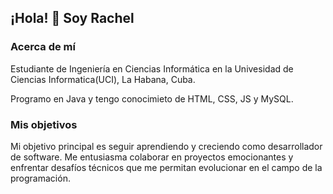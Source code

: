 ## ¡Hola! 👋 Soy Rachel
### Acerca de mí
Estudiante de Ingeniería en Ciencias Informática en la Univesidad de Ciencias Informatica(UCI), La Habana, Cuba. 

Programo en Java y tengo conocimieto de HTML, CSS, JS y MySQL.
### Mis objetivos
Mi objetivo principal es seguir aprendiendo y creciendo como desarrollador de software. Me entusiasma colaborar en proyectos emocionantes y enfrentar desafíos técnicos que me permitan evolucionar en el campo de la programación.
